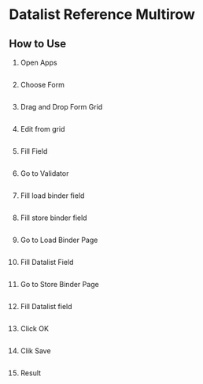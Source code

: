 # Datalist Reference Multirow

## How to Use

1. Open Apps

<img src="https://raw.githubusercontent.com/kinnara-digital-studio/kecak-workflow/master/docs/assets/dataRefMultirow_chooseApps.png" alt="" />


2. Choose Form

<img src="https://raw.githubusercontent.com/kinnara-digital-studio/kecak-workflow/master/docs/assets/dataRefMultirow_chooseForm.png" alt="" />


3. Drag and Drop Form Grid

<img src="https://raw.githubusercontent.com/kinnara-digital-studio/kecak-workflow/master/docs/assets/dataRefMultirow_dragDrop.png" alt="" />


4. Edit from grid

<img src="https://raw.githubusercontent.com/kinnara-digital-studio/kecak-workflow/master/docs/assets/dataRefMultirow_edit.png" alt="" />


5. Fill Field

<img src="https://raw.githubusercontent.com/kinnara-digital-studio/kecak-workflow/master/docs/assets/dataRefMultirow_fillField.png" alt="" />


6. Go to Validator

<img src="https://raw.githubusercontent.com/kinnara-digital-studio/kecak-workflow/master/docs/assets/dataRefMultirow_fillLoadandStoreBinder.png" alt="" />


7. Fill load binder field

<img src="https://raw.githubusercontent.com/kinnara-digital-studio/kecak-workflow/master/docs/assets/dataRefMultirow_fillLoadBinder.png" alt="" />


8. Fill store binder field

<img src="https://raw.githubusercontent.com/kinnara-digital-studio/kecak-workflow/master/docs/assets/dataRefMultirow_fillStoreBinder.png" alt="" />


9. Go to Load Binder Page

<img src="https://raw.githubusercontent.com/kinnara-digital-studio/kecak-workflow/master/docs/assets/dataRefMultirow_loadBinderPage.png" alt="" />


10. Fill Datalist Field

<img src="https://raw.githubusercontent.com/kinnara-digital-studio/kecak-workflow/master/docs/assets/dataRefMultirow_loadBinderFill.png" alt="" />


11. Go to Store Binder Page

<img src="https://raw.githubusercontent.com/kinnara-digital-studio/kecak-workflow/master/docs/assets/dataRefMultirow_storeBinderPage.png" alt="" />


12. Fill Datalist field

<img src="https://raw.githubusercontent.com/kinnara-digital-studio/kecak-workflow/master/docs/assets/dataRefMultirow_loadBinderFill.png" alt="" />


13. Click OK

<img src="https://raw.githubusercontent.com/kinnara-digital-studio/kecak-workflow/master/docs/assets/dataRefMultirow_ok.png" alt="" />


14. Clik Save

<img src="https://raw.githubusercontent.com/kinnara-digital-studio/kecak-workflow/master/docs/assets/dataRefMultirow_save.png" alt="" />


15. Result

<img src="https://raw.githubusercontent.com/kinnara-digital-studio/kecak-workflow/master/docs/assets/dataRefMultirow_result.png" alt="" />
